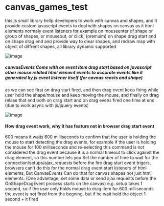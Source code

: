 # canvas_games_test
this js small library hellp developers to work with canvas and shapes, and it provide custom javascript events to deal with shapes on canvas as it html elements normaly event listeners
for example on mouseenter of shape or group of shapes, or mouseout, or click, (premuim) on shape drag start and on shape drag end and provide way to clear shapes, and redraw map with object of diffrent shapes, all library dynamic supported

![image](https://user-images.githubusercontent.com/55125302/196030163-36915509-1532-4733-bb89-beb98d917dd5.png)


##### canvasEvents Come with on event item drag start based on javascript other mouse related html element events to accurate events like it generated by js event listener itself (for cavnas reacts and shape)

as we can see first on drag start fired, and then drag event keep firing while user hold the shape/mouse and keep moving the mouse, and finally on drag relase that end both on drag start and on drag evens fired one time at end (due to work async with js/jquery events)


![image](https://user-images.githubusercontent.com/55125302/196045211-4e89ab33-30ab-4280-a632-a3b880fcd52e.png)

#### How drag event work, why it has feature not in browser drag start event
600 means it waits 600 milliseconds to confirm that the user is holding the mouse to start detecting the drag events, for example if the user is holding the mouse for 100 milliseconds and re-selecting this command is not considered the drag event because it is a normal timeout to click against the drag element, so this number lets you Set the number of time to wait for the connection/setups/ajax_requests before the fire drag start event trigers, browsers can't do this for the normal drag event start listeners of html elements, But CanvasEvents Can do that for canvas shapes not just html elements. (One advantage, set some data or send ajax requests before the OnShapeDragEvent process starts on the canvas) e.g. setup takes 1 second, so if the user only holds mouse to drag item for 600 milliseconds the event is not fired from the begning. but if he wait hold the object 1 second + it fired
